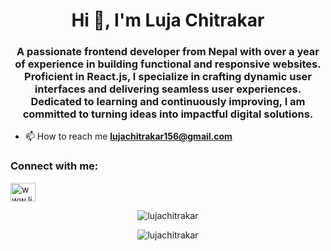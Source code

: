 <h1 align="center">Hi 👋, I'm Luja Chitrakar</h1>
<h3 align="center">A passionate frontend developer from Nepal with over a year of experience in building functional and responsive websites. Proficient in React.js, I specialize in crafting dynamic user interfaces and delivering seamless user experiences. Dedicated to learning and continuously improving, I am committed to turning ideas into impactful digital solutions.</h3>

- 📫 How to reach me **lujachitrakar156@gmail.com**

<h3 align="left">Connect with me:</h3>
<p align="left">
<a href="https://linkedin.com/in/www.linkedin.com/in/luja-chitrakar" target="blank"><img align="center" src="https://raw.githubusercontent.com/rahuldkjain/github-profile-readme-generator/master/src/images/icons/Social/linked-in-alt.svg" alt="www.linkedin.com/in/luja-chitrakar" height="30" width="40" /></a>
</p>

<p align="center"><img align="center" src="https://github-readme-stats.vercel.app/api/top-langs?username=lujachitrakar&show_icons=true&locale=en&layout=compact" alt="lujachitrakar" /></p>

<p align="center"><img align="center" src="[https://github-readme-streak-stats.herokuapp.com?user=lujachitrakar&" alt="lujachitrakar" /></p>

